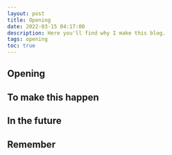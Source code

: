```yaml
---
layout: post
title: Opening
date: 2022-03-15 04:17:00
description: Here you'll find why I make this blog.
tags: opening
toc: true
---
```


## Opening



## To make this happen



## In the future


## Remember

